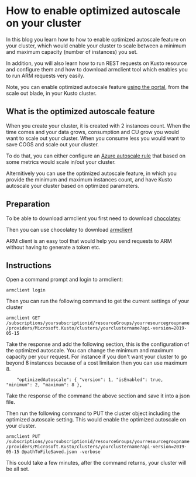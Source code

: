 # How to enable optimized autoscale on your cluster

In this blog you learn how to how to  enable optimized autoscale feature on your cluster, which would enable your cluster to scale between a minimum and maximum capacity (number of instances) you set.

In addition, you will also learn how to run REST requests on Kusto resource and configure them and how to download armclient tool which enables you to run ARM requests very easily.

Note, you can enable optimized autoscale feature [using the portal](https://docs.microsoft.com/en-in/azure/data-explorer/manage-cluster-horizontal-scaling#optimized-autoscale), from the scale out blade, in your Kusto cluster.

## What is the optimized autoscale feature

When you create your cluster, it is created with 2 instances count. When the time comes and your data grows, consumption and CU grow you would want to scale out your cluster. When you consume less you would want to save COGS and scale out your cluster.

To do that, you can either configure an [Azure autoscale rule](https://docs.microsoft.com/en-in/azure/data-explorer/manage-cluster-horizontal-scaling#custom-autoscale) that based on some metrics would scale in/out your cluster.

Alternitively you can use the optimized autoscale feature, in which you provide the minimum and maximum instances count, and have Kusto autoscale your cluster based on optimized parameters.

## Preparation

To be able to download armclient you first need to download [chocolatey](https://chocolatey.org/docs/installation)

Then you can use chocolatey to download [armclient](https://chocolatey.org/packages/ARMClient)

ARM client is an easy tool that would help you send requests to ARM without having to generate a token etc.

## Instructions

Open a command prompt and login to armclient:

`armclient login`

Then you can run the following command to get the current settings of your cluster

`armclient GET /subscriptions/yoursubscriptionid/resourceGroups/yourresourcegroupname/providers/Microsoft.Kusto/clusters/yourclustername?api-version=2019-05-15`

Take the response and add the following section, this is the configuration of the optimized autoscale. You can change the minimum and maximum capacity per your request. For instance if you don't want your cluster to go beyond 8 instances because of a cost limitaion then you can use maximum 8. 

`    "optimizedAutoscale": {
      "version": 1,
      "isEnabled": true,
      "minimum": 2,
      "maximum": 8
    },`

Take the response of the command the above section and save it into a json file.

Then run the following command to PUT the cluster object including the optimized autoscale setting. This would enable the optimized autoscale on your cluster.

`armclient PUT /subscriptions/yoursubscriptionid/resourceGroups/yourresourcegroupname/providers/Microsoft.Kusto/clusters/yourclustername?api-version=2019-05-15 @pathToFileSaved.json -verbose`

This could take a few minutes, after the command returns, your cluster will be all set.